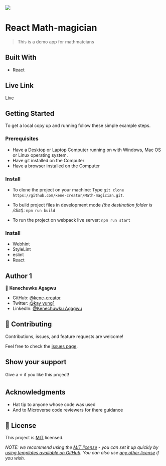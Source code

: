 ![](https://img.shields.io/badge/Microverse-blueviolet)

# React Math-magician

> This is a demo app for mathmatcians

## Built With

- React

## Live Link

[Live](https://reliable-cendol-d7cb75.netlify.app/)

## Getting Started

To get a local copy up and running follow these simple example steps.

### Prerequisites

- Have a Desktop or Laptop Computer running on with Windows, Mac OS or Linux operating system.
- Have git installed on the Computer
- Have a browser installed on the Computer

### Install

- To clone the project on your machine: Type `git clone https://github.com/kene-creator/Math-magician.git`.

- To build project files in development mode _(the destination folder is /dist)_:
  `npm run build`
- To run the project on webpack live server:
  `npm run start`

### Install

- Webhint
- StyleLint
- eslint
- React

## Author 1

👤 **Kenechuwku Agagwu**

- GitHub: [@kene-creator](https://github.com/kene-creator)
- Twitter: [@kay_yung1](https://twitter.com/kay_yung1)
- LinkedIn: [@Kenechuwku Agagwu](https://linkedin.com/in/kenechukwuagagwu)

## 🤝 Contributing

Contributions, issues, and feature requests are welcome!

Feel free to check the [issues page](https://github.com/kene-creator/Math-magician.git/issues).

## Show your support

Give a ⭐️ if you like this project!

## Acknowledgments

- Hat tip to anyone whose code was used
- And to Microverse code reviewers for there guidance

## 📝 License

This project is [MIT](./LICENSE) licensed.

_NOTE: we recommend using the [MIT license](https://choosealicense.com/licenses/mit/) - you can set it up quickly by [using templates available on GitHub](https://docs.github.com/en/communities/setting-up-your-project-for-healthy-contributions/adding-a-license-to-a-repository). You can also use [any other license](https://choosealicense.com/licenses/) if you wish._
